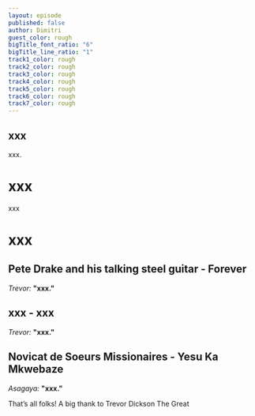 ```yaml
---
layout: episode
published: false
author: Dimitri
guest_color: rough
bigTitle_font_ratio: "6"
bigTitle_line_ratio: "1"
track1_color: rough
track2_color: rough
track3_color: rough
track4_color: rough
track5_color: rough
track6_color: rough
track7_color: rough
---
```


## xxx

<p id="introduction">xxx.</p>
 
# xxx
 
xxx
 
# xxx
 
## Pete Drake and his talking steel guitar - Forever
_Trevor:_ **"**xxx.**"**
 
## xxx - xxx
_Trevor:_ **"**xxx.**"**
 
## Novicat de Soeurs Missionaires - Yesu Ka Mkwebaze
_Asagaya:_ **"**xxx.**"**
 
<p id="outroduction">
That’s all folks! A big thank to Trevor Dickson The Great
</p>